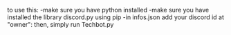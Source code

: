 to use this:
-make sure you have python installed
-make sure you have installed the library discord.py using pip
-in infos.json add your discord id at "owner": 
then, simply run Techbot.py

